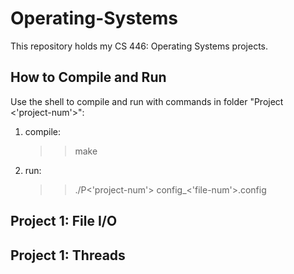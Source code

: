 # Operating-Systems

This repository holds my CS 446: Operating Systems projects.

## How to Compile and Run				  

Use the shell to compile and run with commands in folder "Project <'project-num'>":
1. compile: <br />
	>> make
2. run: <br />
	>> ./P<'project-num'> config_<'file-num'>.config

## Project 1: File I/O 			     



## Project 1: Threads


